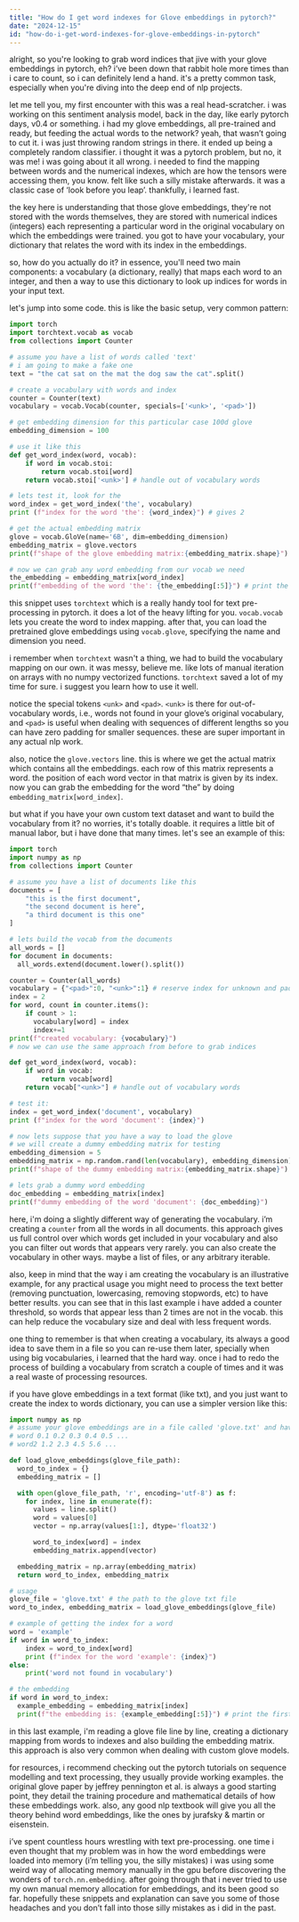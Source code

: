 ```yaml
---
title: "How do I get word indexes for Glove embeddings in pytorch?"
date: "2024-12-15"
id: "how-do-i-get-word-indexes-for-glove-embeddings-in-pytorch"
---
```


alright, so you're looking to grab word indices that jive with your glove embeddings in pytorch, eh? i’ve been down that rabbit hole more times than i care to count, so i can definitely lend a hand. it's a pretty common task, especially when you're diving into the deep end of nlp projects.

let me tell you, my first encounter with this was a real head-scratcher. i was working on this sentiment analysis model, back in the day, like early pytorch days, v0.4 or something. i had my glove embeddings, all pre-trained and ready, but feeding the actual words to the network? yeah, that wasn’t going to cut it. i was just throwing random strings in there. it ended up being a completely random classifier. i thought it was a pytorch problem, but no, it was me! i was going about it all wrong. i needed to find the mapping between words and the numerical indexes, which are how the tensors were accessing them, you know. felt like such a silly mistake afterwards. it was a classic case of ‘look before you leap’. thankfully, i learned fast.

the key here is understanding that those glove embeddings, they're not stored with the words themselves, they are stored with numerical indices (integers) each representing a particular word in the original vocabulary on which the embeddings were trained. you got to have your vocabulary, your dictionary that relates the word with its index in the embeddings.

so, how do you actually do it? in essence, you'll need two main components: a vocabulary (a dictionary, really) that maps each word to an integer, and then a way to use this dictionary to look up indices for words in your input text.

let's jump into some code. this is like the basic setup, very common pattern:

```python
import torch
import torchtext.vocab as vocab
from collections import Counter

# assume you have a list of words called 'text'
# i am going to make a fake one
text = "the cat sat on the mat the dog saw the cat".split()

# create a vocabulary with words and index
counter = Counter(text)
vocabulary = vocab.Vocab(counter, specials=['<unk>', '<pad>'])

# get embedding dimension for this particular case 100d glove
embedding_dimension = 100

# use it like this
def get_word_index(word, vocab):
    if word in vocab.stoi:
        return vocab.stoi[word]
    return vocab.stoi['<unk>'] # handle out of vocabulary words

# lets test it, look for the
word_index = get_word_index('the', vocabulary)
print (f"index for the word 'the': {word_index}") # gives 2

# get the actual embedding matrix
glove = vocab.GloVe(name='6B', dim=embedding_dimension)
embedding_matrix = glove.vectors
print(f"shape of the glove embedding matrix:{embedding_matrix.shape}") #torch.Size([400000, 100])

# now we can grab any word embedding from our vocab we need
the_embedding = embedding_matrix[word_index]
print(f"embedding of the word 'the': {the_embedding[:5]}") # print the first 5 values
```
this snippet uses `torchtext` which is a really handy tool for text pre-processing in pytorch. it does a lot of the heavy lifting for you. `vocab.vocab` lets you create the word to index mapping. after that, you can load the pretrained glove embeddings using `vocab.glove`, specifying the name and dimension you need.

i remember when `torchtext` wasn't a thing, we had to build the vocabulary mapping on our own. it was messy, believe me. like lots of manual iteration on arrays with no numpy vectorized functions. `torchtext` saved a lot of my time for sure. i suggest you learn how to use it well.

notice the special tokens `<unk>` and `<pad>`. `<unk>` is there for out-of-vocabulary words, i.e., words not found in your glove’s original vocabulary, and `<pad>` is useful when dealing with sequences of different lengths so you can have zero padding for smaller sequences. these are super important in any actual nlp work.

also, notice the `glove.vectors` line. this is where we get the actual matrix which contains all the embeddings. each row of this matrix represents a word. the position of each word vector in that matrix is given by its index. now you can grab the embedding for the word “the” by doing `embedding_matrix[word_index]`.

but what if you have your own custom text dataset and want to build the vocabulary from it? no worries, it's totally doable. it requires a little bit of manual labor, but i have done that many times. let's see an example of this:

```python
import torch
import numpy as np
from collections import Counter

# assume you have a list of documents like this
documents = [
    "this is the first document",
    "the second document is here",
    "a third document is this one"
]

# lets build the vocab from the documents
all_words = []
for document in documents:
  all_words.extend(document.lower().split())

counter = Counter(all_words)
vocabulary = {"<pad>":0, "<unk>":1} # reserve index for unknown and padding
index = 2
for word, count in counter.items():
    if count > 1:
      vocabulary[word] = index
      index+=1
print(f"created vocabulary: {vocabulary}")
# now we can use the same approach from before to grab indices

def get_word_index(word, vocab):
    if word in vocab:
        return vocab[word]
    return vocab["<unk>"] # handle out of vocabulary words

# test it:
index = get_word_index('document', vocabulary)
print (f"index for the word 'document': {index}")

# now lets suppose that you have a way to load the glove
# we will create a dummy embedding matrix for testing
embedding_dimension = 5
embedding_matrix = np.random.rand(len(vocabulary), embedding_dimension)
print(f"shape of the dummy embedding matrix:{embedding_matrix.shape}")

# lets grab a dummy word embedding
doc_embedding = embedding_matrix[index]
print(f"dummy embedding of the word 'document': {doc_embedding}")
```

here, i'm doing a slightly different way of generating the vocabulary. i’m creating a `counter` from all the words in all documents. this approach gives us full control over which words get included in your vocabulary and also you can filter out words that appears very rarely. you can also create the vocabulary in other ways. maybe a list of files, or any arbitrary iterable.

also, keep in mind that the way i am creating the vocabulary is an illustrative example, for any practical usage you might need to process the text better (removing punctuation, lowercasing, removing stopwords, etc) to have better results. you can see that in this last example i have added a counter threshold, so words that appear less than 2 times are not in the vocab. this can help reduce the vocabulary size and deal with less frequent words.

one thing to remember is that when creating a vocabulary, its always a good idea to save them in a file so you can re-use them later, specially when using big vocabularies, i learned that the hard way. once i had to redo the process of building a vocabulary from scratch a couple of times and it was a real waste of processing resources.

if you have glove embeddings in a text format (like txt), and you just want to create the index to words dictionary, you can use a simpler version like this:

```python
import numpy as np
# assume your glove embeddings are in a file called 'glove.txt' and have this format
# word 0.1 0.2 0.3 0.4 0.5 ...
# word2 1.2 2.3 4.5 5.6 ...

def load_glove_embeddings(glove_file_path):
  word_to_index = {}
  embedding_matrix = []

  with open(glove_file_path, 'r', encoding='utf-8') as f:
    for index, line in enumerate(f):
      values = line.split()
      word = values[0]
      vector = np.array(values[1:], dtype='float32')

      word_to_index[word] = index
      embedding_matrix.append(vector)

  embedding_matrix = np.array(embedding_matrix)
  return word_to_index, embedding_matrix

# usage
glove_file = 'glove.txt' # the path to the glove txt file
word_to_index, embedding_matrix = load_glove_embeddings(glove_file)

# example of getting the index for a word
word = 'example'
if word in word_to_index:
    index = word_to_index[word]
    print (f"index for the word 'example': {index}")
else:
    print('word not found in vocabulary')

# the embedding
if word in word_to_index:
  example_embedding = embedding_matrix[index]
  print(f"the embedding is: {example_embedding[:5]}") # print the first 5 values
```

in this last example, i'm reading a glove file line by line, creating a dictionary mapping from words to indexes and also building the embedding matrix. this approach is also very common when dealing with custom glove models.

for resources, i recommend checking out the pytorch tutorials on sequence modelling and text processing, they usually provide working examples. the original glove paper by jeffrey pennington et al. is always a good starting point, they detail the training procedure and mathematical details of how these embeddings work. also, any good nlp textbook will give you all the theory behind word embeddings, like the ones by jurafsky & martin or eisenstein.

i’ve spent countless hours wrestling with text pre-processing. one time i even thought that my problem was in how the word embeddings were loaded into memory (i’m telling you, the silly mistakes) i was using some weird way of allocating memory manually in the gpu before discovering the wonders of `torch.nn.embedding`. after going through that i never tried to use my own manual memory allocation for embeddings, and its been good so far. hopefully these snippets and explanation can save you some of those headaches and you don’t fall into those silly mistakes as i did in the past.
